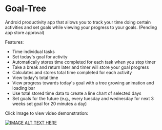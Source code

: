 # Goal-Tree
Android productivity app that allows you to track your time doing certain activities and set goals while viewing your progress to your goals. (Pending app store approval)

Features:
  * Time individual tasks
  * Set today's goal for activity
  * Automatically stores time completed for each task when you stop timer
  * Take a break and return later and timer will store your goal progress
  * Calculates and stores total time completed for each activity
  * View today's total time
  * View progress towards today's goal with a tree growing animation and loading bar
  * Use total stored time data to create a line chart of selected days
  * Set goals for the future (e.g., every tuesday and wednesday for next 3 weeks set goal for 20 minutes a day)
  


Click Image to view video demonstration:

[![IMAGE ALT TEXT HERE](https://i.imgur.com/6KdnsDP.png)](https://youtu.be/SEAdqZXTW38)

